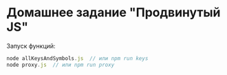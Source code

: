 # Домашнее задание "Продвинутый JS"

Запуск функций:

``` js
node allKeysAndSymbols.js  // или npm run keys
node proxy.js  // или npm run proxy

```
